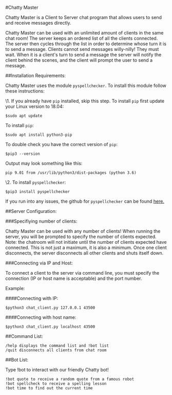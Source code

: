 #Chatty Master 

Chatty Master is a Client to Server chat program that allows users to send and receive messages directly.

Chatty Master can be used with an unlimited amount of clients in the same chat room! The server keeps an ordered list of all the clients connected. The server then cycles through the list in order to determine whose turn it is to send a message. Clients cannot send messages willy-nilly! They must wait. When it is a client's turn to send a message the server will notify the client behind the scenes, and the client will prompt the user to send a message.

##Installation Requirements:

Chatty Master uses the module `pyspellchecker`. To install this module follow these instructions:

\1. If you already have `pip` installed, skip this step. To install `pip` first update your Linux version to 18.04:
	
	$sudo apt update

To install `pip`:

	$sudo apt install python3-pip

To double check you have the correct version of `pip`:

	$pip3 --version

Output may look something like this:

	pip 9.01 from /usr/lib/python3/dist-packages (python 3.6)

\2. To install `pyspellchecker`:

	$pip3 install pyspellchecker

If you run into any issues, the github for `pyspellchecker` can be found [here.](https://github.com/barrust/pyspellchecker)

##Server Configuration:

###Specifiying number of clients:

Chatty Master can be used with any number of clients! When running the server, you will be prompted to specify the number of clients expected. Note: the chatroom will not initiate until the number of clients expected have connected. This is not just a maximum, it is also a minimum. Once one client disconnects, the server disconnects all other clients and shuts itself down.

###Connecting via IP and Host:

To connect a client to the server via command line, you must specify the connection (IP or host name is acceptable) and the port number.

Example:

####Connecting with IP:
	
	$python3 chat_client.py 127.0.0.1 43500

####Connecting with host name:	

	$python3 chat_client.py localhost 43500

##Command List:
	
	/help displays the command list and !bot list
	/quit disconnects all clients from chat room

##Bot List:

Type !bot to interact with our friendly Chatty bot!

	!bot quote to receive a random quote from a famous robot
	!bot spellcheck to receive a spelling lesson
	!bot time to find out the current time

